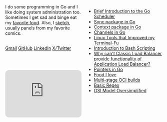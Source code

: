 <div class="index-container">

<div class="index-sidebar">
I do some programming in Go and I like doing system administration too. Sometimes I get sad and binge eat my <a href="./like-food.html">favorite food</a>. Also, I <a href="./sketches.html">sketch</a>, usually panels from my favorite comics.<br><br>

<a href="mailto:mprasadme@gmail.com">Gmail</a>
<a href="https://github.com/snwzt">GitHub</a>
<a href="https://www.linkedin.com/in/mdehury">LinkedIn</a>
<a href="https://twitter.com/sloflayer">X/Twitter</a>

<br><br>

<iframe style="border-radius:12px" src="https://open.spotify.com/embed/playlist/3VWmqPD3cThdZNR8RSjgMm?utm_source=generator" width="100%" height="152" frameBorder="0" allowfullscreen="" allow="autoplay; clipboard-write; encrypted-media; fullscreen; picture-in-picture" loading="lazy"></iframe>

</div>

<div class="index-main-content">
<ul>
    <li><a href="./brief-intro-go-scheduler.html">Brief Introduction to the Go Scheduler</a></li>
    <li><a href="./go-sync-package.html">Sync package in Go</a></li>
    <li><a href="./go-context-package.html">Context package in Go</a></li>
    <li><a href="./go-channel.html">Channels in Go</a></li>
    <li><a href="./terminal-fu.html">Linux Tools that Improved my Terminal-Fu</a></li>
    <li><a href="./intro-bash-scripting.html">Introduction to Bash Scripting</a></li>
    <li><a href="./l4-l7-lb.html">Why can't Classic Load Balancer provide functionality of Application Load Balancer?</a></li>
    <li><a href="./go-ptr.html">Pointers in Go</a></li>
    <li><a href="./like-food.html">Food I love</a></li>
    <li><a href="./multi-stage-oci.html">Multi-stage OCI builds</a></li>
    <li><a href="./basic-regex.html">Basic Regex</a></li>
    <li><a href="./osi-model-oversimplified.html">OSI Model Oversimplified</a></li>
</ul>

</div>

</div>

<style>
.index-container {
    display: flex;
    flex-direction: column;
}

.index-sidebar {
    flex: 1;
}

.index-main-content {
    margin-top: 1rem;
    flex: 1;
}

@media only screen and (min-width: 768px) {
    .index-container {
        flex-direction: row;
    }

    .index-sidebar {
        margin-right: 1rem;
    }

    .index-main-content {
        margin-top: unset;
    }
}

</style>
